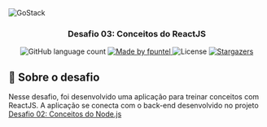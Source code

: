 <img alt="GoStack" src="https://storage.googleapis.com/golden-wind/bootcamp-gostack/header-desafios.png" />

<h3 align="center">
  Desafio 03: Conceitos do ReactJS
</h3>

<p align="center">
  <img alt="GitHub language count" src="https://img.shields.io/github/languages/count/fpuntel/gostack-reactjs?color=%2304D361">

  <a href="https://rocketseat.com.br">
    <img alt="Made by fpuntel" src="https://img.shields.io/badge/made%20by-fpuntel-%2304D361">
  </a>

  <img alt="License" src="https://img.shields.io/badge/license-MIT-%2304D361">

  <a href="https://github.com/fpuntel/gostack-reactjs/stargazers">
    <img alt="Stargazers" src="https://img.shields.io/github/stars/fpuntel/gostack-reactjs?style=social?style=social">
  </a>
</p>

## :rocket: Sobre o desafio

Nesse desafio, foi desenvolvido uma aplicação para treinar conceitos com ReactJS.
A aplicação se conecta com o back-end desenvolvido no projeto [Desafio 02: Conceitos do Node.js](https://github.com/fpuntel/controlRepositoryNodeJS)

